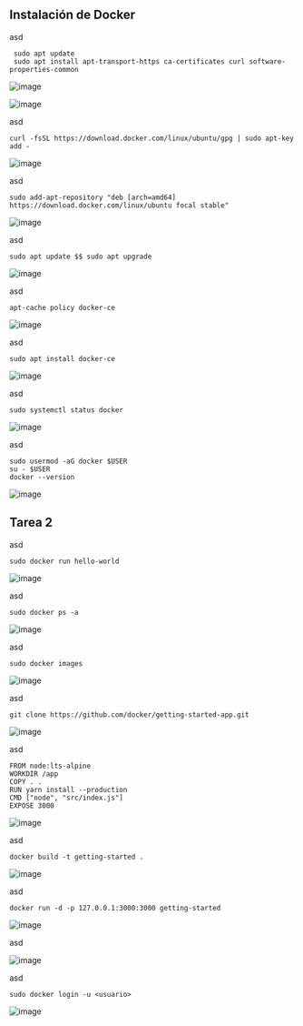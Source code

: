 ## Instalación de Docker

asd
```
 sudo apt update
 sudo apt install apt-transport-https ca-certificates curl software-properties-common
```
![image](https://github.com/user-attachments/assets/91e4d404-494a-4a1d-a75f-33faed990474)

![image](https://github.com/user-attachments/assets/cad553ad-24b8-4d57-86b9-6d44e858fbcc)

asd
```
curl -fsSL https://download.docker.com/linux/ubuntu/gpg | sudo apt-key add -
```
![image](https://github.com/user-attachments/assets/19691a2d-5c05-47a8-bd9a-f535c30644fc)

asd
```
sudo add-apt-repository "deb [arch=amd64] https://download.docker.com/linux/ubuntu focal stable"
```
![image](https://github.com/user-attachments/assets/ada6cdf0-8422-4c1a-a708-14195dc36c19)

asd
```
sudo apt update $$ sudo apt upgrade
```
![image](https://github.com/user-attachments/assets/fbe7b7b2-7b67-44fb-b51d-8dd6bcd4b88e)

asd
```
apt-cache policy docker-ce
```
![image](https://github.com/user-attachments/assets/28946553-4e70-407e-8c50-65cc6df6c57e)

asd
```
sudo apt install docker-ce
```
![image](https://github.com/user-attachments/assets/82cfb995-c4df-4441-b766-39f292f08c57)

asd
```
sudo systemctl status docker
```
![image](https://github.com/user-attachments/assets/d41892c9-8993-4ef8-9f97-2c31882b588f)

asd
```
sudo usermod -aG docker $USER
su - $USER
docker --version
```
![image](https://github.com/user-attachments/assets/1deb8d02-fcd9-449c-b747-3661d606ed3a)

## Tarea 2

asd
```
sudo docker run hello-world
```
![image](https://github.com/user-attachments/assets/fc23319e-fed9-459e-9ec3-e7793eea117d)

asd
```
sudo docker ps -a
```
![image](https://github.com/user-attachments/assets/176007a2-c2fa-485e-85bd-bd3dd8b68032)

asd
```
sudo docker images
```
![image](https://github.com/user-attachments/assets/3823c721-91f0-4358-b95d-99f79c3c26ab)

asd
```
git clone https://github.com/docker/getting-started-app.git
```
![image](https://github.com/user-attachments/assets/b15c84d6-2ce2-4fb9-be96-41eb7a1e6549)

asd
```
FROM node:lts-alpine
WORKDIR /app
COPY . .
RUN yarn install --production
CMD ["node", "src/index.js"]
EXPOSE 3000
```
![image](https://github.com/user-attachments/assets/a04e7874-0d96-4058-94d2-44fb8c883578)

asd
```
docker build -t getting-started .
```
![image](https://github.com/user-attachments/assets/14b06930-da75-4f01-9137-f9f79baa19f4)

asd
```
docker run -d -p 127.0.0.1:3000:3000 getting-started
```
![image](https://github.com/user-attachments/assets/e18bfb27-b9ed-4373-b182-731dab65922b)

asd

![image](https://github.com/user-attachments/assets/e6034e7d-6ed2-4227-a5a9-da8b6f57b962)

asd
```
sudo docker login -u <usuario>
```
![image](https://github.com/user-attachments/assets/e7e9d75b-ac1e-4833-a89e-9ac22f5885a7)

